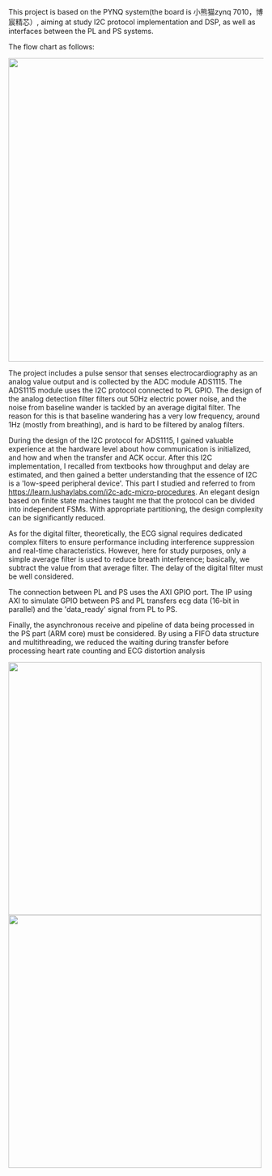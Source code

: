 This project is based on the PYNQ system(the board is 小熊猫zynq 7010，博宸精芯）, aiming at study I2C protocol implementation and DSP, as well as interfaces between the PL and PS systems. 

The flow chart as follows:

<img src="https://github.com/taiqianguo/ecg-analyzer/assets/58079218/e66be2ba-87cb-458d-9718-b93e0414b2df" width="600">

The project includes a pulse sensor that senses electrocardiography as an analog value output and is collected by the ADC module ADS1115. The ADS1115 module uses the I2C protocol connected to PL GPIO. The design of the analog detection filter filters out 50Hz electric power noise, and the noise from baseline wander is tackled by an average digital filter. The reason for this is that baseline wandering has a very low frequency, around 1Hz (mostly from breathing), and is hard to be filtered by analog filters.

During the design of the I2C protocol for ADS1115, I gained valuable experience at the hardware level about how communication is initialized, and how and when the transfer and ACK occur. After this I2C implementation, I recalled from textbooks how throughput and delay are estimated, and then gained a better understanding that the essence of I2C is a 'low-speed peripheral device'. This part I studied and referred to from https://learn.lushaylabs.com/i2c-adc-micro-procedures. An elegant design based on finite state machines taught me that the protocol can be divided into independent FSMs. With appropriate partitioning, the design complexity can be significantly reduced.

As for the digital filter, theoretically, the ECG signal requires dedicated complex filters to ensure performance including interference suppression and real-time characteristics. However, here for study purposes, only a simple average filter is used to reduce breath interference; basically, we subtract the value from that average filter. The delay of the digital filter must be well considered.

The connection between PL and PS uses the AXI GPIO port. The IP using AXI to simulate GPIO between PS and PL transfers ecg data (16-bit in parallel) and the 'data_ready' signal from PL to PS.

Finally, the asynchronous receive and pipeline of data being processed in the PS part (ARM core) must be considered. By using a FIFO data structure and multithreading, we reduced the waiting during transfer before processing heart rate counting and ECG distortion analysis

<img src="https://github.com/taiqianguo/ecg-analyzer/assets/58079218/fad51e88-98e7-48bc-8ea6-06905d269466" width="500">
<img src="https://github.com/taiqianguo/ecg-analyzer/assets/58079218/fb45d1e0-aa4d-4125-98d8-66aeae5b1673" width="500">




